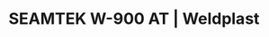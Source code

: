 ---
Link: "file:/Users/vinayakpatel/Downloads/www.weldplast.cz/seamtek-w-900-at"
product_name: "SEAMTEK W-900 AT230 V / 3900 W"
product_id: "Obj. číslo:159.159"
title: "SEAMTEK W-900 AT | Weldplast"
product_desc: "Inovovaný přístroj pro svařování průmyslových tkanin SEAMTEK W-900 AT s unikátní nízkonapěťovou technologií se speciálním svařovacím klínem.Plynule měnitelná rychlost svařování pomocí pedálu (jako u šicího stroje)Automatické přizpůsobení teploty podle rychlosti svařováníDefinovaná zóna svařování, bez poškození okolní plochy materiáluPřímé napájení svařovacího klínu (nízká spotřeba energie)Svařovací klín pokrytý tenkým kovovým plíškemRychlost až 30 m/minPožadované dosažení cílové teploty do 1 sekundyBez nutnosti předehřevuBezpečnost - po vysunutí klínu dojde k jeho okamžitému vychladnutí Pohodlné svařování i zaoblených švů"
product_specs: "NapětíV~230, PříkonW3900, Max. teplota°C680, Rychlostm/min0 - 30, Rozměry (D x Š x V)mm1700 x 702 x 1500, Hmotnostkg																								238 (základní verze)																								268 (plně vybavená verze)																							, Šířka svarumm8 - 64"
product_downloads: "TECHNICKÉ TKANINY - katalog																								stáhnout																								, SEAMTEK W 900 AT - produktový list																								stáhnout																								"
href: "https://www.weldplast.cz/files/katalog-technicke-tkaniny-2019-web.pdf, https://www.weldplast.cz/files/katalog-technicke-tkaniny-2019-web.pdf, https://www.weldplast.cz/files/seamtek-w-900-at-cz.pdf, https://www.weldplast.cz/files/seamtek-w-900-at-cz.pdf"
accessories: "SEAMTEK 900 ATpodstavec, 2 ocelová přítlačná kola 25 mm, standardní tryska 25 mmHEMTEK ST20mm, 230V/ 2350 WHEMTEK ST30 mm, 230 V / 3450 WHEMTEK ST40 mm, 230 V / 3450 W"
similar_products: ""
---
